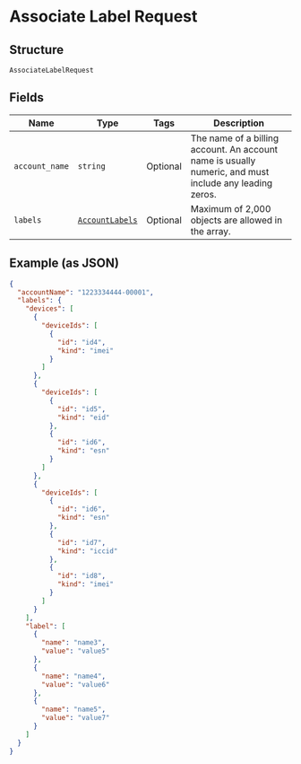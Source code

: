 
# Associate Label Request

## Structure

`AssociateLabelRequest`

## Fields

| Name | Type | Tags | Description |
|  --- | --- | --- | --- |
| `account_name` | `string` | Optional | The name of a billing account. An account name is usually numeric, and must include any leading zeros. |
| `labels` | [`AccountLabels`](../../doc/models/account-labels.md) | Optional | Maximum of 2,000 objects are allowed in the array. |

## Example (as JSON)

```json
{
  "accountName": "1223334444-00001",
  "labels": {
    "devices": [
      {
        "deviceIds": [
          {
            "id": "id4",
            "kind": "imei"
          }
        ]
      },
      {
        "deviceIds": [
          {
            "id": "id5",
            "kind": "eid"
          },
          {
            "id": "id6",
            "kind": "esn"
          }
        ]
      },
      {
        "deviceIds": [
          {
            "id": "id6",
            "kind": "esn"
          },
          {
            "id": "id7",
            "kind": "iccid"
          },
          {
            "id": "id8",
            "kind": "imei"
          }
        ]
      }
    ],
    "label": [
      {
        "name": "name3",
        "value": "value5"
      },
      {
        "name": "name4",
        "value": "value6"
      },
      {
        "name": "name5",
        "value": "value7"
      }
    ]
  }
}
```

